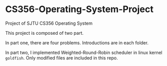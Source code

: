# CS356-Operating-System-Project

Project of SJTU CS356 Operating System

This project is composed of two part.

In part one, there are four problems. Introductions are in each folder.

In part two, I implemented Weighted-Round-Robin scheduler in linux kernel `goldfish`. Only modified files are included in this repo.
